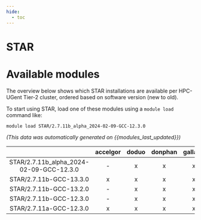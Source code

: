 ```yaml
---
hide:
  - toc
---
```


STAR
====

# Available modules


The overview below shows which STAR installations are available per HPC-UGent Tier-2 cluster, ordered based on software version (new to old).

To start using STAR, load one of these modules using a `module load` command like:

```shell
module load STAR/2.7.11b_alpha_2024-02-09-GCC-12.3.0
```

*(This data was automatically generated on {{modules_last_updated}})*  

| |accelgor|doduo|donphan|gallade|joltik|litleo|shinx|
| :---: | :---: | :---: | :---: | :---: | :---: | :---: | :---: |
|STAR/2.7.11b_alpha_2024-02-09-GCC-12.3.0|-|x|x|x|x|x|x|
|STAR/2.7.11b-GCC-13.3.0|x|x|x|x|-|x|x|
|STAR/2.7.11b-GCC-13.2.0|-|x|x|x|x|x|x|
|STAR/2.7.11b-GCC-12.3.0|-|x|x|x|x|-|-|
|STAR/2.7.11a-GCC-12.3.0|x|x|x|x|x|x|x|
